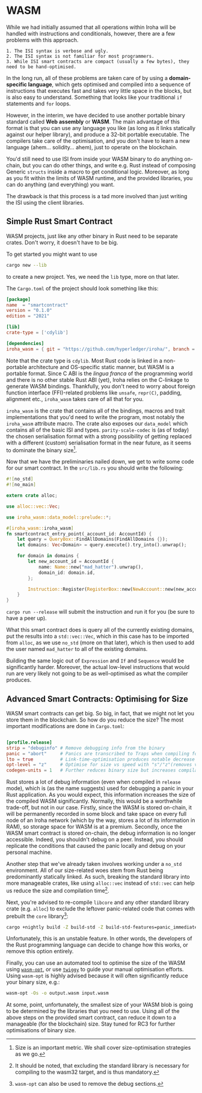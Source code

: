 # WASM

While we had initially assumed that all operations within Iroha will be handled with instructions and conditionals, however, there are a few problems with this approach.

    1. The ISI syntax is verbose and ugly.
    2. The ISI syntax is not familiar for most programmers.
    3. While ISI smart contracts are compact (usually a few bytes), they need to be hand-optimised.

In the long run, all of these problems are taken care of by using a **domain-specific language**, which gets optimised and compiled into a sequence of instructions that executes fast and takes very little space in the blocks, but is also easy to understand. Something that looks like your traditional `if` statements and `for` loops.

However, in the interim, we have decided to use another portable binary standard called **Web assembly** or **WASM**. The main advantage of this format is that you can use any language you like (as long as it links statically against our helper library), and produce a 32-bit portable executable. The compilers take care of the optimisation, and you don't have to learn a new language (ahem… solidity… ahem), just to operate on the blockchain.

You'd still need to use ISI from inside your WASM binary to do anything on-chain, but you can do other things, and write e.g. Rust instead of composing Generic `structs` inside a macro to get conditional logic. Moreover, as long as you fit within the limits of WASM runtime, and the provided libraries, you can do anything (and everything) you want.

The drawback is that this process is a tad more involved than just writing the ISI using the client libraries.


## Simple Rust Smart Contract

WASM projects, just like any other binary in Rust need to be separate crates. Don't worry, it doesn't have to be big.

To get started you might want to use
```bash
cargo new --lib
```
to create a new project. Yes, we need the `lib` type, more on that later.

The `Cargo.toml` of the project should look something like this:

```toml
[package]
name  = "smartcontract"
version = "0.1.0"
edition = "2021"

[lib]
crate-type = ['cdylib']

[dependencies]
iroha_wasm = { git = "https://github.com/hyperledger/iroha/", branch = "iroha2" }
```

Note that the crate type is `cdylib`. Most Rust code is linked in a non-portable architecture and OS-specific static manner, but WASM is a portable format. Since C ABI is the *lingua franca* of the programming world and there is no other stable Rust ABI (yet), Iroha relies on the C-linkage to generate WASM bindings. Thankfully, you don't need to worry about foreign function interface (FFI)-related problems like `unsafe`, `repr(C)`, padding, alignment etc., `iroha_wasm` takes care of all that for you.

`iroha_wasm` is the crate that contains all of the bindings, macros and trait implementations that you'd need to write the program, most notably the `iroha_wasm` attribute macro. The crate also exposes our `data_model` which contains all of the basic ISI and types. `parity-scale-codec` is (as of today) the chosen serialisation format with a strong possibility of getting replaced with a different (custom) serialisation format in the near future, as it seems to dominate the binary size[^2].

Now that we have the preliminaries nailed down, we get to write some code for our smart contract. In the `src/lib.rs` you should write the following:


```rust
#![no_std]
#![no_main]

extern crate alloc;

use alloc::vec::Vec;

use iroha_wasm::data_model::prelude::*;

#[iroha_wasm::iroha_wasm]
fn smartcontract_entry_point(_account_id: AccountId) {
    let query = QueryBox::FindAllDomains(FindAllDomains {});
    let domains: Vec<Domain> = query.execute().try_into().unwrap();

    for domain in domains {
        let new_account_id = AccountId {
            name: Name::new("mad_hatter").unwrap(),
            domain_id: domain.id,
        };

        Instruction::Register(RegisterBox::new(NewAccount::new(new_account_id))).execute();
    }
}
```

`cargo run --release` will submit the instruction and run it for you (be sure to have a peer up).


What this smart contract does is query all of the currently existing domains, put the results into a `std::vec::Vec`, which in this case has to be imported from `alloc`, as we use `no_std` (more on that later), which is then used to add the user named `mad_hatter` to all of the existing domains.

Building the same logic out of `Expression` and `If` and `Sequence` would be significantly harder. Moreover, the actual low-level instructions that would run are very likely not going to be as well-optimised as what the compiler produces.



## Advanced Smart Contracts: Optimising for Size

WASM smart contracts can get big. So big, in fact, that we might not let you store them in the blockchain. So how do you reduce the size? The most important modifications are done in `Cargo.toml`:

```toml

[profile.release]
strip = "debuginfo" # Remove debugging info from the binary
panic = "abort"     # Panics are transcribed to Traps when compiling for wasm anyways
lto = true          # Link-time-optimisation produces notable decrease in binary size
opt-level = "z"     # Optimise for size vs speed with "s"/"z"(removes vectorization)
codegen-units = 1   # Further reduces binary size but increases compilation time
```

Rust stores a lot of debug information (even when compiled in `release` mode), which is (as the name suggests) used for debugging a panic in your Rust application. As you would expect, this information increases the size of the compiled WASM significantly. Normally, this would be a worthwhile trade-off, but not in our case. Firstly, since the WASM is stored on-chain, it will be permanently recorded in some block and take space on every full node of an Iroha network (which by the way, stores a lot of its information in RAM), so storage space for WASM is at a premium. Secondly, once the WASM smart contract is stored on-chain, the debug information is no longer accessible. Indeed, you shouldn't debug on a peer. Instead, you should replicate the conditions that caused the panic locally and debug on your personal machine.

Another step that we've already taken involves working under a `no_std` environment. All of our size-related woes stem from Rust being predominantly statically linked. As such, breaking the standard library into more manageable crates, like using `alloc::vec` instead of `std::vec` can help us reduce the size and compilation time[^3].

Next, you're advised to re-compile `libcore` and any other standard library crate (e.g. `alloc`) to exclude the leftover panic-related code that comes with prebuilt the `core` library[^4]:

```bash
cargo +nightly build -Z build-std -Z build-std-features=panic_immediate_abort --target wasm32-unknown-unknown
```

Unfortunately, this is an unstable feature. In other words, the developers of the Rust programming language can decide to change how this works, or remove this option entirely.

Finally, you can use an automated tool to optimise the size of the WASM using [`wasm-opt`](https://github.com/WebAssembly/binaryen), or use [`twiggy`](https://rustwasm.github.io/twiggy/) to guide your manual optimisation efforts. Using `wasm-opt` is highly advised because it will often significantly reduce your binary size, e.g.:
```bash
wasm-opt -Os -o output.wasm input.wasm
```

At some, point, unfortunately, the smallest size of your WASM blob is going to be determined by the libraries that you need to use. Using all of the above steps on the provided smart contract, can reduce it down to a manageable (for the blockchain) size. Stay tuned for RC3 for further optimisations of binary size.

[^1]: For prospective wizards, the whitepaper is a good start (TODO: link).
[^2]: Size is an important metric. We shall cover size-optimisation strategies as we go.
[^3]: It should be noted, that excluding the standard library is necessary for compiling to the wasm32 target, and is thus mandatory.
[^4]: `wasm-opt` can also be used to remove the debug sections.



